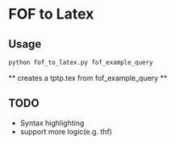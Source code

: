 # FOF to Latex
## Usage
```bash
python fof_to_latex.py fof_example_query
```
** creates a tptp.tex from fof_example_query **

## TODO
- Syntax highlighting
- support more logic(e.g. thf)


